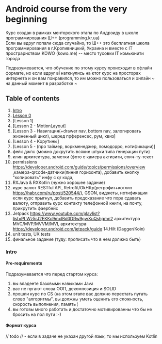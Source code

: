 # Android course from the very beginning
Курс создан в рамках менторского этапа по Андроиду в школе программирования Ш++ (programming.kr.ua)  
Если вы вдруг попали сюда случайно, то Ш++ это бесплатная школа программирования в г.Кропивницкий, Украина 
и вместе с IT прострарнством KOWO (kowo.me) -- место тусовки IT комьюнити города
   
Подразумевается, что обучение по этому курсу происходит в офлайн формате, но если вдруг ві наткнулись на єтот курс на 
просторах интернета и он вам понравился, то им можно пользоваться и онлайн 
~ на данный момент в разработке ~  

## Table of contents
1. [Intro](readme.md#Intro) 
2. [Lesson 0](lessons/lesson__0.md)
3. [Lesson 1]
4. [Lesson 2 - MotionLayout]
5. [Lesson 3 - Навигация(+drawer nav, bottom nav, залогировать жизненный цикл), шеред прференсес, рум, квиз]
6. [Lesson 4 - Корутины]
7. [Lesson 5 - (про таймер, воркменеджер, помодорро, нотификации)]
8. фейк джпс (можно докрутить всякие штуки типа генерации пути)
8. клин архитектура, заметки (фото с камера активити, спич-ту-текст
9. permissions	https://developer.android.com/guide/topics/permissions/overview ,камера-qrcode-датчики(линия горизонта), добавить кнопку "копировать" инфу с qr кода,
10. RXJava & RXKotlin (нужно хорошее задание)
11. курс валют 	RESTful API, Retrofit/OkHttp(ретрофит+котлин	https://habr.com/ru/post/520544/), GSON, виджеты, нотификации если курс прыгнул, добавить предсказание что пора сдавать валюту,  отправить курс контакту телефонной книги, на почту, прикрутить фаербейс
13. Jetpack	https://www.youtube.com/playlist?list=PLWz5rJ2EKKc9mxIBd0DRw9gwXuQshgmn2 
архитектура MVC/MVP/MVVM/MVI, архитектура	https://developer.android.com/jetpack/guide
14.Hilt (Dagger/Koin)
15. unit tests, UX tests
16. финальное задание (туду: прописать что в нем должно быть)

### Intro 
#### Pre-requirements 
Подразумевается что перед стартом курса:
1. вы владеете базовыми навыками Java
2. вас не пугают слова ООП, декомпозиция и SOLID
3. прошли курс по CS (на этом этапе вас должно перестать пугать слово "алгоритмы", 
вы должны уметь оценить его сложность, скорость выполнения, память ) 
4. вы готовы много работать и достаточно мотивированны что бы не бросить на пол пути :-) 

#### Формат курса 
// todo 
// - если в задаче не указан другой язык, то мы используем Kotlin
